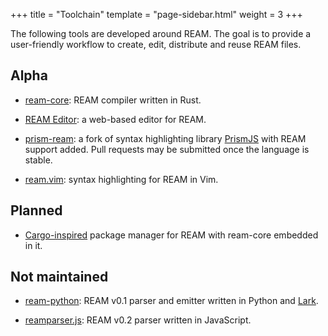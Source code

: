 +++
title = "Toolchain"
template = "page-sidebar.html"
weight = 3
+++

The following tools are developed around REAM.
The goal is to provide a user-friendly workflow to create, edit, distribute and reuse REAM files.

## Alpha

- [ream-core](https://github.com/chmlee/ream-core):
REAM compiler written in Rust.

- [REAM Editor](https://chmlee.github.io/ream-editor):
a web-based editor for REAM.

- [prism-ream](https://github.com/chmlee/prism):
a fork of syntax highlighting library [PrismJS](https://github.com/PrismJS/prism) with REAM support added.
Pull requests may be submitted once the language is stable.

- [ream.vim](https://github.com/chmlee/ream.vim):
syntax highlighting for REAM in Vim.

## Planned

- [Cargo-inspired](https://doc.rust-lang.org/cargo/) package manager for REAM with ream-core embedded in it.

## Not maintained
- [ream-python](https://github.com/chmlee/ream-python):
REAM v0.1 parser and emitter written in Python and [Lark](https://github.com/lark-parser/lark).

- [reamparser.js](https://github.com/chmlee/reamparser.js):
REAM v0.2 parser written in JavaScript.
